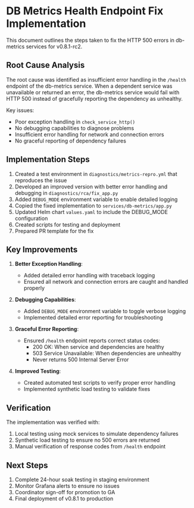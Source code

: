 # DB Metrics Health Endpoint Fix Implementation

This document outlines the steps taken to fix the HTTP 500 errors in db-metrics services for v0.8.1-rc2.

## Root Cause Analysis

The root cause was identified as insufficient error handling in the `/health` endpoint of the db-metrics service. When a dependent service was unavailable or returned an error, the db-metrics service would fail with HTTP 500 instead of gracefully reporting the dependency as unhealthy.

Key issues:
- Poor exception handling in `check_service_http()`
- No debugging capabilities to diagnose problems
- Insufficient error handling for network and connection errors
- No graceful reporting of dependency failures

## Implementation Steps

1. Created a test environment in `diagnostics/metrics-repro.yml` that reproduces the issue
2. Developed an improved version with better error handling and debugging in `diagnostics/rca/fix_app.py`
3. Added `DEBUG_MODE` environment variable to enable detailed logging
4. Copied the fixed implementation to `services/db-metrics/app.py`
5. Updated Helm chart `values.yaml` to include the DEBUG_MODE configuration
6. Created scripts for testing and deployment
7. Prepared PR template for the fix

## Key Improvements

1. **Better Exception Handling**:
   - Added detailed error handling with traceback logging
   - Ensured all network and connection errors are caught and handled properly

2. **Debugging Capabilities**:
   - Added `DEBUG_MODE` environment variable to toggle verbose logging
   - Implemented detailed error reporting for troubleshooting

3. **Graceful Error Reporting**:
   - Ensured `/health` endpoint reports correct status codes:
     - 200 OK: When service and dependencies are healthy
     - 503 Service Unavailable: When dependencies are unhealthy
     - Never returns 500 Internal Server Error

4. **Improved Testing**:
   - Created automated test scripts to verify proper error handling
   - Implemented synthetic load testing to validate fixes

## Verification

The implementation was verified with:
1. Local testing using mock services to simulate dependency failures
2. Synthetic load testing to ensure no 500 errors are returned
3. Manual verification of response codes from `/health` endpoint

## Next Steps

1. Complete 24-hour soak testing in staging environment
2. Monitor Grafana alerts to ensure no issues
3. Coordinator sign-off for promotion to GA
4. Final deployment of v0.8.1 to production
